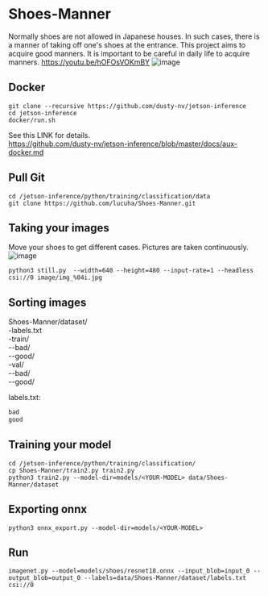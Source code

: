 # Shoes-Manner  
Normally shoes are not allowed in Japanese houses. In such cases, there is a manner of taking off one's shoes at the entrance.
This project aims to acquire good manners. It is important to be careful in daily life to acquire manners.
https://youtu.be/hOFOsVOKmBY
![image](https://user-images.githubusercontent.com/19370970/113467245-ca8c9b00-947c-11eb-84e3-4a3fc7ab1591.png)


## Docker
```Shell
git clone --recursive https://github.com/dusty-nv/jetson-inference
cd jetson-inference
docker/run.sh
```

See this LINK for details.  
https://github.com/dusty-nv/jetson-inference/blob/master/docs/aux-docker.md  

## Pull Git  

```Shell
cd /jetson-inference/python/training/classification/data
git clone https://github.com/lucuha/Shoes-Manner.git
```

## Taking your images
Move your shoes to get different cases. Pictures are taken continuously.  
![image](https://user-images.githubusercontent.com/19370970/113467557-91edc100-947e-11eb-85a6-31c70c74c5a6.png)

```Shell
python3 still.py  --width=640 --height=480 --input-rate=1 --headless  csi://0 image/img_%04i.jpg
```

## Sorting images  
Shoes-Manner/dataset/  
-labels.txt  
-train/  
--bad/  
--good/  
-val/  
--bad/  
--good/   

labels.txt:  
```Text:labels.txt
bad
good
```

## Training your model  
```
cd /jetson-inference/python/training/classification/
cp Shoes-Manner/train2.py train2.py
python3 train2.py --model-dir=models/<YOUR-MODEL> data/Shoes-Manner/dataset
```

## Exporting onnx  
```
python3 onnx_export.py --model-dir=models/<YOUR-MODEL>
```
## Run

```
imagenet.py --model=models/shoes/resnet18.onnx --input_blob=input_0 --output_blob=output_0 --labels=data/Shoes-Manner/dataset/labels.txt csi://0
```
